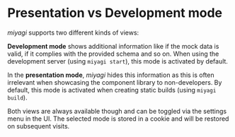 # Presentation vs Development mode

_miyagi_ supports two different kinds of views:

**Development mode** shows additional information like if the mock data is valid, if it complies with the provided schema and so on. When using the development server (using `miyagi start`), this mode is activated by default.

In the **presentation mode**, _miyagi_ hides this information as this is often irrelevant when showcasing the component library to non-developers. By default, this mode is activated when creating static builds (using `miyagi build`).

Both views are always available though and can be toggled via the settings menu in the UI. The selected mode is stored in a cookie and will be restored on subsequent visits.
